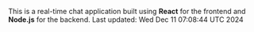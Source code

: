 This is a real-time chat application built using **React** for the frontend and **Node.js** for the backend.
Last updated: Wed Dec 11 07:08:44 UTC 2024
